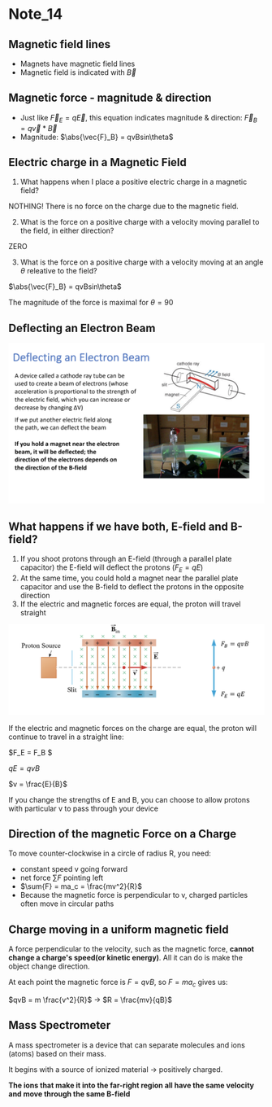 # Note_14

## Magnetic field lines

* Magnets have magnetic field lines
* Magnetic field is indicated with $\vec{B}$

## Magnetic force - magnitude & direction

* Just like $\vec{F}_E = q\vec{E}$, this equation indicates magnitude & direction: $\vec{F}_B = q\vec{v} *\vec{B}$
* Magnitude: $\abs{\vec{F}_B} = qvBsin\theta$

## Electric charge in a Magnetic Field

1. What happens when I place a positive electric charge in a magnetic field?

NOTHING! There is no force on the charge due to the magnetic field. 

2. What is the force on a positive charge with a velocity moving parallel to the field, in either direction?

ZERO

3. What is the force on a positive charge with a velocity moving at an angle $\theta$ releative to the field?

$\abs{\vec{F}_B} = qvBsin\theta$

The magnitude of the force is maximal for $\theta = 90$

## Deflecting an Electron Beam

<img src = "Note_14_15.assets/14_1.png">

## What happens if we have both, E-field and B-field?

1. If you shoot protons through an E-field (through a parallel plate capacitor) the E-field will deflect the protons ($F_E = qE$)
2. At the same time, you could hold a magnet near the parallel plate capacitor and use the B-field to deflect the protons in the opposite direction
3. If the electric and magnetic forces are equal, the proton will travel straight

<img src = "Note_14_15.assets/14_2.png">

If the electric and magnetic forces on the charge are equal, the proton will continue to travel in a straight line:

$F_E = F_B $

$qE = qvB$

$v = \frac{E}{B}$

If you change the strengths of E and B, you can choose to allow protons with particular v to pass through your device

## Direction of the magnetic Force on a Charge

To move counter-clockwise in a circle of radius R, you need:

* constant speed v going forward
* net force $\sum{F}$ pointing left
* $\sum{F} = ma_c = \frac{mv^2}{R}$
* Because the magnetic force is perpendicular to v, charged particles often move in circular paths

## Charge moving in a uniform magnetic field

A force perpendicular to the velocity, such as the magnetic force, **cannot change a charge's speed(or kinetic energy)**. All it can do is make the object change direction.

At each point the magnetic force is $F = qvB$, so $F = ma_c$ gives us:

$qvB = m \frac{v^2}{R}$ -> $R = \frac{mv}{qB}$

## Mass Spectrometer

A mass spectrometer is a device that can separate molecules and ions (atoms) based on their mass.

It begins with a source of ionized material -> positively charged.

**The ions that make it into the far-right region all have the same velocity and move through the same B-field**
